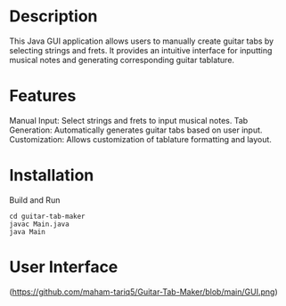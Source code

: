 

# Description
This Java GUI application allows users to manually create guitar tabs by selecting strings and frets. It provides an intuitive interface for inputting musical notes and generating corresponding guitar tablature.

# Features
Manual Input: 
Select strings and frets to input musical notes.
Tab Generation: 
Automatically generates guitar tabs based on user input.
Customization: 
Allows customization of tablature formatting and layout.

# Installation

Build and Run

```
cd guitar-tab-maker
javac Main.java
java Main
```
# User Interface
(https://github.com/maham-tariq5/Guitar-Tab-Maker/blob/main/GUI.png)
